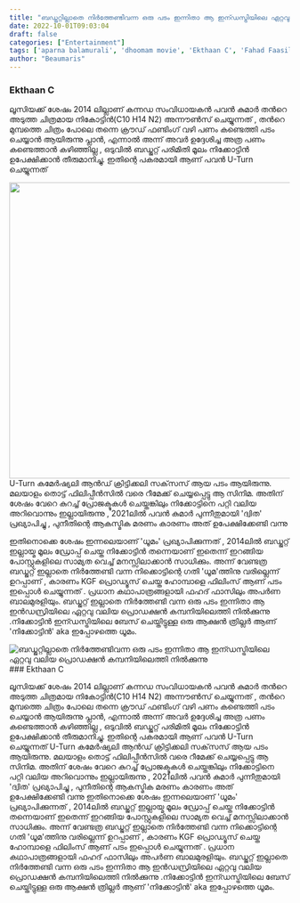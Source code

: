 ```yaml
---
title: "ബഡ്ജറ്റില്ലാതെ നിർത്തേണ്ടിവന്ന ഒരു പടം ഇന്നിതാ ആ ഇന്ഡസ്ട്രിയിലെ ഏറ്റവു വലിയ പ്രൊഡക്ഷൻ കമ്പനിയിലെത്തി നിൽക്കുന്നു"
date: 2022-10-01T09:03:04
draft: false
categories: ["Entertainment"]
tags: ['aparna balamurali', 'dhoomam movie', 'Ekthaan C', 'Fahad Faasil', 'hombale films']
author: "Beaumaris"
---
```


<h3 class="jxuftiz4 jwegzro5 hl4rid49 icdlwmnq i0rxk2l3"><span class="gvxzyvdx aeinzg81 t7p7dqev gh25dzvf exr7barw k1z55t6l oog5qr5w tes86rjd rtxb060y"><span class=""><span class="rse6dlih">Ekthaan C</span></span></span></h3>
ലൂസിയക്ക് ശേഷം 2014 ലില്ലാണ് കന്നഡ സംവിധായകൻ പവൻ കുമാർ തൻറെ അടുത്ത ചിത്രമായ നികോട്ടിൻ(C10 H14 N2) അന്നൗൺസ് ചെയ്യുന്നത് , തൻറെ മുമ്പത്തെ ചിത്രം പോലെ തന്നെ ക്രൗഡ് ഫണ്ടിംഗ് വഴി പണം കണ്ടെത്തി പടം ചെയ്യാൻ ആയിരുന്നു പ്ലാൻ, എന്നാൽ അന്ന് അവർ ഉദ്ദേശിച്ച അത്ര പണം കണ്ടെത്താൻ കഴിഞ്ഞില്ല , ഒടുവിൽ ബഡ്ജറ്റ് പരിമിതി മൂലം നിക്കോട്ടിൻ ഉപേക്ഷിക്കാൻ തീരുമാനിച്ചു. ഇതിന്റെ പകരമായി ആണ് പവൻ U-Turn ചെയ്യുന്നത്

<img class="wp-image-352900 aligncenter" src="https://cdn.boolokam.com/articles/2022/10/6i6i.jpg" alt="" width="884" height="532" />U-Turn കമേർഷ്യലി ആൻഡ് ക്രിട്ടിക്കലി സക്‌സസ് ആയ പടം ആയിരുന്നു. മലയാളം തൊട്ട് ഫിലിപ്പീൻസിൽ വരെ റീമേക്ക് ചെയ്യപ്പെട്ടു ആ സിനിമ. അതിന് ശേഷം വേറെ കുറച്ച് പ്രോജക്ടുകൾ ചെയ്തങ്കിലും നിക്കോട്ടിനെ പറ്റി വലിയ അറിവൊന്നും ഇല്ലായിരുന്നു , 2021ലിൽ പവൻ കുമാർ പുന്നീതുമായി 'ദ്വിത' പ്രഖ്യാപിച്ചു , പുനീതിന്റെ ആകസ്മിക മരണം കാരണം അത് ഉപേക്ഷിക്കേണ്ടി വന്നു

ഇതിനൊക്കെ ശേഷം ഇന്നലെയാണ് 'ധൂമം' പ്രഖ്യാപിക്കുന്നത് , 2014ലിൽ ബഡ്ജറ്റ് ഇല്ലായ്മ മൂലം ഡ്രോപ്പ് ചെയ്ത നിക്കോട്ടിൻ തന്നെയാണ് ഇതെന്ന് ഇറങ്ങിയ പോസ്റ്റുകളിലെ സാമ്യത വെച്ച് മനസ്സിലാക്കാൻ സാധിക്കും. അന്ന് വേണ്ടത്ര ബഡ്ജറ്റ് ഇല്ലാതെ നിർത്തേണ്ടി വന്ന നിക്കൊട്ടിന്റെ ഗതി 'ധൂമ'ത്തിനു വരില്ലെന്ന് ഉറപ്പാണ് , കാരണം KGF പ്രൊഡ്യൂസ് ചെയ്ത ഹോമ്പാളെ ഫിലിംസ് ആണ് പടം ഇപ്പൊൾ ചെയ്യുന്നത് . പ്രധാന കഥാപാത്രങ്ങളായി ഫഹദ് ഫാസിലും അപർണ ബാലമുരളിയും. ബഡ്ജറ്റ് ഇല്ലാതെ നിർത്തേണ്ടി വന്ന ഒരു പടം ഇന്നിതാ ആ ഇൻഡസ്രിയിലെ ഏറ്റവു വലിയ പ്രൊഡക്ഷൻ കമ്പനിയിലെത്തി നിൽക്കുന്നു .നിക്കോട്ടിൻ ഇന്ഡസ്ട്രിയിലെ ബേസ് ചെയ്തിട്ടുള്ള ഒരു ആക്ഷൻ ത്രില്ലർ ആണ് 'നിക്കോട്ടിൻ' aka ഇപ്പോഴത്തെ ധൂമം.


![ബഡ്ജറ്റില്ലാതെ നിർത്തേണ്ടിവന്ന ഒരു പടം ഇന്നിതാ ആ ഇന്ഡസ്ട്രിയിലെ ഏറ്റവു വലിയ പ്രൊഡക്ഷൻ കമ്പനിയിലെത്തി നിൽക്കുന്നു](https://cdn.boolokam.com/articles/2022/10/6i6i.jpg)### Ekthaan C

ലൂസിയക്ക് ശേഷം 2014 ലില്ലാണ് കന്നഡ സംവിധായകൻ പവൻ കുമാർ തൻറെ അടുത്ത ചിത്രമായ നികോട്ടിൻ(C10 H14 N2) അന്നൗൺസ് ചെയ്യുന്നത് , തൻറെ മുമ്പത്തെ ചിത്രം പോലെ തന്നെ ക്രൗഡ് ഫണ്ടിംഗ് വഴി പണം കണ്ടെത്തി പടം ചെയ്യാൻ ആയിരുന്നു പ്ലാൻ, എന്നാൽ അന്ന് അവർ ഉദ്ദേശിച്ച അത്ര പണം കണ്ടെത്താൻ കഴിഞ്ഞില്ല , ഒടുവിൽ ബഡ്ജറ്റ് പരിമിതി മൂലം നിക്കോട്ടിൻ ഉപേക്ഷിക്കാൻ തീരുമാനിച്ചു. ഇതിന്റെ പകരമായി ആണ് പവൻ U-Turn ചെയ്യുന്നത് U-Turn കമേർഷ്യലി ആൻഡ് ക്രിട്ടിക്കലി സക്‌സസ് ആയ പടം ആയിരുന്നു. മലയാളം തൊട്ട് ഫിലിപ്പീൻസിൽ വരെ റീമേക്ക് ചെയ്യപ്പെട്ടു ആ സിനിമ. അതിന് ശേഷം വേറെ കുറച്ച് പ്രോജക്ടുകൾ ചെയ്തങ്കിലും നിക്കോട്ടിനെ പറ്റി വലിയ അറിവൊന്നും ഇല്ലായിരുന്നു , 2021ലിൽ പവൻ കുമാർ പുന്നീതുമായി 'ദ്വിത' പ്രഖ്യാപിച്ചു , പുനീതിന്റെ ആകസ്മിക മരണം കാരണം അത് ഉപേക്ഷിക്കേണ്ടി വന്നു ഇതിനൊക്കെ ശേഷം ഇന്നലെയാണ് 'ധൂമം' പ്രഖ്യാപിക്കുന്നത് , 2014ലിൽ ബഡ്ജറ്റ് ഇല്ലായ്മ മൂലം ഡ്രോപ്പ് ചെയ്ത നിക്കോട്ടിൻ തന്നെയാണ് ഇതെന്ന് ഇറങ്ങിയ പോസ്റ്റുകളിലെ സാമ്യത വെച്ച് മനസ്സിലാക്കാൻ സാധിക്കും. അന്ന് വേണ്ടത്ര ബഡ്ജറ്റ് ഇല്ലാതെ നിർത്തേണ്ടി വന്ന നിക്കൊട്ടിന്റെ ഗതി 'ധൂമ'ത്തിനു വരില്ലെന്ന് ഉറപ്പാണ് , കാരണം KGF പ്രൊഡ്യൂസ് ചെയ്ത ഹോമ്പാളെ ഫിലിംസ് ആണ് പടം ഇപ്പൊൾ ചെയ്യുന്നത് . പ്രധാന കഥാപാത്രങ്ങളായി ഫഹദ് ഫാസിലും അപർണ ബാലമുരളിയും. ബഡ്ജറ്റ് ഇല്ലാതെ നിർത്തേണ്ടി വന്ന ഒരു പടം ഇന്നിതാ ആ ഇൻഡസ്രിയിലെ ഏറ്റവു വലിയ പ്രൊഡക്ഷൻ കമ്പനിയിലെത്തി നിൽക്കുന്നു .നിക്കോട്ടിൻ ഇന്ഡസ്ട്രിയിലെ ബേസ് ചെയ്തിട്ടുള്ള ഒരു ആക്ഷൻ ത്രില്ലർ ആണ് 'നിക്കോട്ടിൻ' aka ഇപ്പോഴത്തെ ധൂമം.
